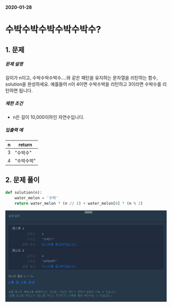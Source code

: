 #### 2020-01-28

# 수박수박수박수박수박수?

## 1. 문제

##### 문제 설명

길이가 n이고, 수박수박수박수....와 같은 패턴을 유지하는 문자열을 리턴하는 함수, solution을 완성하세요. 예를들어 n이 4이면 수박수박을 리턴하고 3이라면 수박수를 리턴하면 됩니다.

##### 제한 조건

- n은 길이 10,000이하인 자연수입니다.

##### 입출력 예

| n    | return     |
| ---- | ---------- |
| 3    | "수박수"   |
| 4    | "수박수박" |

## 2. 문제 풀이

```python
def solution(n):
    water_melon = '수박'
    return water_melon * (n // 2) + water_melon[0] * (n % 2)
```

![image-20200204154939363](images/image-20200204154939363.png)



